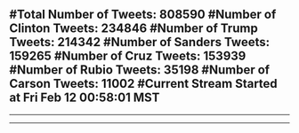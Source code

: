 #Total Number of Tweets: 808590 
#Number of Clinton Tweets: 234846
#Number of Trump Tweets: 214342
#Number of Sanders Tweets: 159265
#Number of Cruz Tweets: 153939
#Number of Rubio Tweets: 35198
#Number of Carson Tweets: 11002
#Current Stream Started at Fri Feb 12 00:58:01 MST
---
---
---
